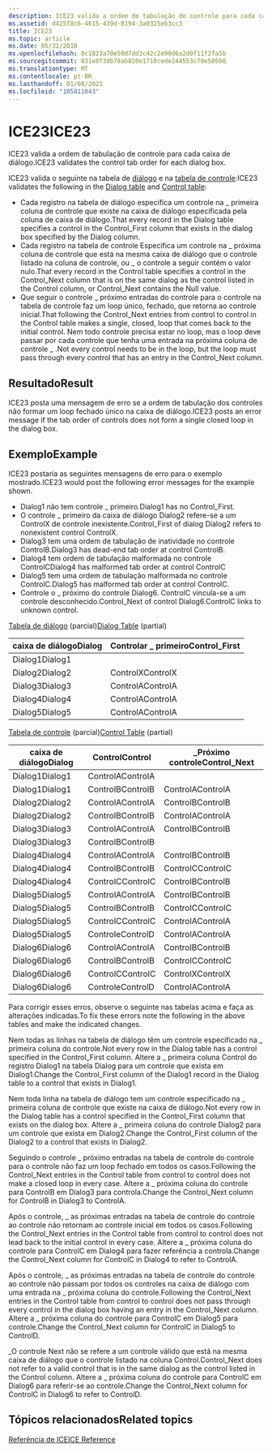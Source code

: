 ```yaml
---
description: ICE23 valida a ordem de tabulação de controle para cada caixa de diálogo.
ms.assetid: d425f8c6-4615-439d-8194-3a0325eb3cc3
title: ICE23
ms.topic: article
ms.date: 05/31/2018
ms.openlocfilehash: 8c1823a70e50d7dd3c42c2e90d6a2d0f11f2fa5b
ms.sourcegitcommit: 831e8f3db78ab820e1710cede244553c70e50500
ms.translationtype: MT
ms.contentlocale: pt-BR
ms.lasthandoff: 01/08/2021
ms.locfileid: "105811843"
---
```

# <a name="ice23"></a><span data-ttu-id="d0ac8-103">ICE23</span><span class="sxs-lookup"><span data-stu-id="d0ac8-103">ICE23</span></span>

<span data-ttu-id="d0ac8-104">ICE23 valida a ordem de tabulação de controle para cada caixa de diálogo.</span><span class="sxs-lookup"><span data-stu-id="d0ac8-104">ICE23 validates the control tab order for each dialog box.</span></span>

<span data-ttu-id="d0ac8-105">ICE23 valida o seguinte na tabela de [diálogo](dialog-table.md) e na [tabela de controle](control-table.md):</span><span class="sxs-lookup"><span data-stu-id="d0ac8-105">ICE23 validates the following in the [Dialog table](dialog-table.md) and [Control table](control-table.md):</span></span>

-   <span data-ttu-id="d0ac8-106">Cada registro na tabela de diálogo especifica um controle na \_ primeira coluna de controle que existe na caixa de diálogo especificada pela coluna de caixa de diálogo.</span><span class="sxs-lookup"><span data-stu-id="d0ac8-106">That every record in the Dialog table specifies a control in the Control\_First column that exists in the dialog box specified by the Dialog column.</span></span>
-   <span data-ttu-id="d0ac8-107">Cada registro na tabela de controle Especifica um controle na \_ próxima coluna de controle que está na mesma caixa de diálogo que o controle listado na coluna de controle, ou \_ o controle a seguir contém o valor nulo.</span><span class="sxs-lookup"><span data-stu-id="d0ac8-107">That every record in the Control table specifies a control in the Control\_Next column that is on the same dialog as the control listed in the Control column, or Control\_Next contains the Null value.</span></span>
-   <span data-ttu-id="d0ac8-108">Que seguir o controle \_ próximo entradas do controle para o controle na tabela de controle faz um loop único, fechado, que retorna ao controle inicial.</span><span class="sxs-lookup"><span data-stu-id="d0ac8-108">That following the Control\_Next entries from control to control in the Control table makes a single, closed, loop that comes back to the initial control.</span></span> <span data-ttu-id="d0ac8-109">Nem todo controle precisa estar no loop, mas o loop deve passar por cada controle que tenha uma entrada na próxima coluna de controle \_ .</span><span class="sxs-lookup"><span data-stu-id="d0ac8-109">Not every control needs to be in the loop, but the loop must pass through every control that has an entry in the Control\_Next column.</span></span>

## <a name="result"></a><span data-ttu-id="d0ac8-110">Resultado</span><span class="sxs-lookup"><span data-stu-id="d0ac8-110">Result</span></span>

<span data-ttu-id="d0ac8-111">ICE23 posta uma mensagem de erro se a ordem de tabulação dos controles não formar um loop fechado único na caixa de diálogo.</span><span class="sxs-lookup"><span data-stu-id="d0ac8-111">ICE23 posts an error message if the tab order of controls does not form a single closed loop in the dialog box.</span></span>

## <a name="example"></a><span data-ttu-id="d0ac8-112">Exemplo</span><span class="sxs-lookup"><span data-stu-id="d0ac8-112">Example</span></span>

<span data-ttu-id="d0ac8-113">ICE23 postaria as seguintes mensagens de erro para o exemplo mostrado.</span><span class="sxs-lookup"><span data-stu-id="d0ac8-113">ICE23 would post the following error messages for the example shown.</span></span>

-   <span data-ttu-id="d0ac8-114">Dialog1 não tem controle \_ primeiro.</span><span class="sxs-lookup"><span data-stu-id="d0ac8-114">Dialog1 has no Control\_First.</span></span>
-   <span data-ttu-id="d0ac8-115">O controle \_ primeiro da caixa de diálogo Dialog2 refere-se a um ControlX de controle inexistente.</span><span class="sxs-lookup"><span data-stu-id="d0ac8-115">Control\_First of dialog Dialog2 refers to nonexistent control ControlX.</span></span>
-   <span data-ttu-id="d0ac8-116">Dialog3 tem uma ordem de tabulação de inatividade no controle ControlB.</span><span class="sxs-lookup"><span data-stu-id="d0ac8-116">Dialog3 has dead-end tab order at control ControlB.</span></span>
-   <span data-ttu-id="d0ac8-117">Dialog4 tem ordem de tabulação malformada no controle ControlC</span><span class="sxs-lookup"><span data-stu-id="d0ac8-117">Dialog4 has malformed tab order at control ControlC</span></span>
-   <span data-ttu-id="d0ac8-118">Dialog5 tem uma ordem de tabulação malformada no controle ControlC.</span><span class="sxs-lookup"><span data-stu-id="d0ac8-118">Dialog5 has malformed tab order at control ControlC.</span></span>
-   <span data-ttu-id="d0ac8-119">Controle o \_ próximo do controle Dialog6. ControlC vincula-se a um controle desconhecido.</span><span class="sxs-lookup"><span data-stu-id="d0ac8-119">Control\_Next of control Dialog6.ControlC links to unknown control.</span></span>

<span data-ttu-id="d0ac8-120">[Tabela de diálogo](dialog-table.md) (parcial)</span><span class="sxs-lookup"><span data-stu-id="d0ac8-120">[Dialog Table](dialog-table.md) (partial)</span></span>



| <span data-ttu-id="d0ac8-121">caixa de diálogo</span><span class="sxs-lookup"><span data-stu-id="d0ac8-121">Dialog</span></span>  | <span data-ttu-id="d0ac8-122">Controlar \_ primeiro</span><span class="sxs-lookup"><span data-stu-id="d0ac8-122">Control\_First</span></span> |
|---------|----------------|
| <span data-ttu-id="d0ac8-123">Dialog1</span><span class="sxs-lookup"><span data-stu-id="d0ac8-123">Dialog1</span></span> |                |
| <span data-ttu-id="d0ac8-124">Dialog2</span><span class="sxs-lookup"><span data-stu-id="d0ac8-124">Dialog2</span></span> | <span data-ttu-id="d0ac8-125">ControlX</span><span class="sxs-lookup"><span data-stu-id="d0ac8-125">ControlX</span></span>       |
| <span data-ttu-id="d0ac8-126">Dialog3</span><span class="sxs-lookup"><span data-stu-id="d0ac8-126">Dialog3</span></span> | <span data-ttu-id="d0ac8-127">ControlA</span><span class="sxs-lookup"><span data-stu-id="d0ac8-127">ControlA</span></span>       |
| <span data-ttu-id="d0ac8-128">Dialog4</span><span class="sxs-lookup"><span data-stu-id="d0ac8-128">Dialog4</span></span> | <span data-ttu-id="d0ac8-129">ControlA</span><span class="sxs-lookup"><span data-stu-id="d0ac8-129">ControlA</span></span>       |
| <span data-ttu-id="d0ac8-130">Dialog5</span><span class="sxs-lookup"><span data-stu-id="d0ac8-130">Dialog5</span></span> | <span data-ttu-id="d0ac8-131">ControlA</span><span class="sxs-lookup"><span data-stu-id="d0ac8-131">ControlA</span></span>       |



 

<span data-ttu-id="d0ac8-132">[Tabela de controle](control-table.md) (parcial)</span><span class="sxs-lookup"><span data-stu-id="d0ac8-132">[Control Table](control-table.md) (partial)</span></span>



| <span data-ttu-id="d0ac8-133">caixa de diálogo</span><span class="sxs-lookup"><span data-stu-id="d0ac8-133">Dialog</span></span>  | <span data-ttu-id="d0ac8-134">Control</span><span class="sxs-lookup"><span data-stu-id="d0ac8-134">Control</span></span>  | <span data-ttu-id="d0ac8-135">\_Próximo controle</span><span class="sxs-lookup"><span data-stu-id="d0ac8-135">Control\_Next</span></span> |
|---------|----------|---------------|
| <span data-ttu-id="d0ac8-136">Dialog1</span><span class="sxs-lookup"><span data-stu-id="d0ac8-136">Dialog1</span></span> | <span data-ttu-id="d0ac8-137">ControlA</span><span class="sxs-lookup"><span data-stu-id="d0ac8-137">ControlA</span></span> |               |
| <span data-ttu-id="d0ac8-138">Dialog1</span><span class="sxs-lookup"><span data-stu-id="d0ac8-138">Dialog1</span></span> | <span data-ttu-id="d0ac8-139">ControlB</span><span class="sxs-lookup"><span data-stu-id="d0ac8-139">ControlB</span></span> | <span data-ttu-id="d0ac8-140">ControlA</span><span class="sxs-lookup"><span data-stu-id="d0ac8-140">ControlA</span></span>      |
| <span data-ttu-id="d0ac8-141">Dialog2</span><span class="sxs-lookup"><span data-stu-id="d0ac8-141">Dialog2</span></span> | <span data-ttu-id="d0ac8-142">ControlA</span><span class="sxs-lookup"><span data-stu-id="d0ac8-142">ControlA</span></span> | <span data-ttu-id="d0ac8-143">ControlB</span><span class="sxs-lookup"><span data-stu-id="d0ac8-143">ControlB</span></span>      |
| <span data-ttu-id="d0ac8-144">Dialog2</span><span class="sxs-lookup"><span data-stu-id="d0ac8-144">Dialog2</span></span> | <span data-ttu-id="d0ac8-145">ControlB</span><span class="sxs-lookup"><span data-stu-id="d0ac8-145">ControlB</span></span> | <span data-ttu-id="d0ac8-146">ControlA</span><span class="sxs-lookup"><span data-stu-id="d0ac8-146">ControlA</span></span>      |
| <span data-ttu-id="d0ac8-147">Dialog3</span><span class="sxs-lookup"><span data-stu-id="d0ac8-147">Dialog3</span></span> | <span data-ttu-id="d0ac8-148">ControlA</span><span class="sxs-lookup"><span data-stu-id="d0ac8-148">ControlA</span></span> | <span data-ttu-id="d0ac8-149">ControlB</span><span class="sxs-lookup"><span data-stu-id="d0ac8-149">ControlB</span></span>      |
| <span data-ttu-id="d0ac8-150">Dialog3</span><span class="sxs-lookup"><span data-stu-id="d0ac8-150">Dialog3</span></span> | <span data-ttu-id="d0ac8-151">ControlB</span><span class="sxs-lookup"><span data-stu-id="d0ac8-151">ControlB</span></span> |               |
| <span data-ttu-id="d0ac8-152">Dialog4</span><span class="sxs-lookup"><span data-stu-id="d0ac8-152">Dialog4</span></span> | <span data-ttu-id="d0ac8-153">ControlA</span><span class="sxs-lookup"><span data-stu-id="d0ac8-153">ControlA</span></span> | <span data-ttu-id="d0ac8-154">ControlB</span><span class="sxs-lookup"><span data-stu-id="d0ac8-154">ControlB</span></span>      |
| <span data-ttu-id="d0ac8-155">Dialog4</span><span class="sxs-lookup"><span data-stu-id="d0ac8-155">Dialog4</span></span> | <span data-ttu-id="d0ac8-156">ControlB</span><span class="sxs-lookup"><span data-stu-id="d0ac8-156">ControlB</span></span> | <span data-ttu-id="d0ac8-157">ControlC</span><span class="sxs-lookup"><span data-stu-id="d0ac8-157">ControlC</span></span>      |
| <span data-ttu-id="d0ac8-158">Dialog4</span><span class="sxs-lookup"><span data-stu-id="d0ac8-158">Dialog4</span></span> | <span data-ttu-id="d0ac8-159">ControlC</span><span class="sxs-lookup"><span data-stu-id="d0ac8-159">ControlC</span></span> | <span data-ttu-id="d0ac8-160">ControlB</span><span class="sxs-lookup"><span data-stu-id="d0ac8-160">ControlB</span></span>      |
| <span data-ttu-id="d0ac8-161">Dialog5</span><span class="sxs-lookup"><span data-stu-id="d0ac8-161">Dialog5</span></span> | <span data-ttu-id="d0ac8-162">ControlA</span><span class="sxs-lookup"><span data-stu-id="d0ac8-162">ControlA</span></span> | <span data-ttu-id="d0ac8-163">ControlB</span><span class="sxs-lookup"><span data-stu-id="d0ac8-163">ControlB</span></span>      |
| <span data-ttu-id="d0ac8-164">Dialog5</span><span class="sxs-lookup"><span data-stu-id="d0ac8-164">Dialog5</span></span> | <span data-ttu-id="d0ac8-165">ControlB</span><span class="sxs-lookup"><span data-stu-id="d0ac8-165">ControlB</span></span> | <span data-ttu-id="d0ac8-166">ControlC</span><span class="sxs-lookup"><span data-stu-id="d0ac8-166">ControlC</span></span>      |
| <span data-ttu-id="d0ac8-167">Dialog5</span><span class="sxs-lookup"><span data-stu-id="d0ac8-167">Dialog5</span></span> | <span data-ttu-id="d0ac8-168">ControlC</span><span class="sxs-lookup"><span data-stu-id="d0ac8-168">ControlC</span></span> | <span data-ttu-id="d0ac8-169">ControlA</span><span class="sxs-lookup"><span data-stu-id="d0ac8-169">ControlA</span></span>      |
| <span data-ttu-id="d0ac8-170">Dialog5</span><span class="sxs-lookup"><span data-stu-id="d0ac8-170">Dialog5</span></span> | <span data-ttu-id="d0ac8-171">Controle</span><span class="sxs-lookup"><span data-stu-id="d0ac8-171">ControlD</span></span> | <span data-ttu-id="d0ac8-172">ControlA</span><span class="sxs-lookup"><span data-stu-id="d0ac8-172">ControlA</span></span>      |
| <span data-ttu-id="d0ac8-173">Dialog6</span><span class="sxs-lookup"><span data-stu-id="d0ac8-173">Dialog6</span></span> | <span data-ttu-id="d0ac8-174">ControlA</span><span class="sxs-lookup"><span data-stu-id="d0ac8-174">ControlA</span></span> | <span data-ttu-id="d0ac8-175">ControlB</span><span class="sxs-lookup"><span data-stu-id="d0ac8-175">ControlB</span></span>      |
| <span data-ttu-id="d0ac8-176">Dialog6</span><span class="sxs-lookup"><span data-stu-id="d0ac8-176">Dialog6</span></span> | <span data-ttu-id="d0ac8-177">ControlB</span><span class="sxs-lookup"><span data-stu-id="d0ac8-177">ControlB</span></span> | <span data-ttu-id="d0ac8-178">ControlC</span><span class="sxs-lookup"><span data-stu-id="d0ac8-178">ControlC</span></span>      |
| <span data-ttu-id="d0ac8-179">Dialog6</span><span class="sxs-lookup"><span data-stu-id="d0ac8-179">Dialog6</span></span> | <span data-ttu-id="d0ac8-180">ControlC</span><span class="sxs-lookup"><span data-stu-id="d0ac8-180">ControlC</span></span> | <span data-ttu-id="d0ac8-181">ControlX</span><span class="sxs-lookup"><span data-stu-id="d0ac8-181">ControlX</span></span>      |
| <span data-ttu-id="d0ac8-182">Dialog6</span><span class="sxs-lookup"><span data-stu-id="d0ac8-182">Dialog6</span></span> | <span data-ttu-id="d0ac8-183">Controle</span><span class="sxs-lookup"><span data-stu-id="d0ac8-183">ControlD</span></span> | <span data-ttu-id="d0ac8-184">ControlA</span><span class="sxs-lookup"><span data-stu-id="d0ac8-184">ControlA</span></span>      |



 

<span data-ttu-id="d0ac8-185">Para corrigir esses erros, observe o seguinte nas tabelas acima e faça as alterações indicadas.</span><span class="sxs-lookup"><span data-stu-id="d0ac8-185">To fix these errors note the following in the above tables and make the indicated changes.</span></span>

<span data-ttu-id="d0ac8-186">Nem todas as linhas na tabela de diálogo têm um controle especificado na \_ primeira coluna do controle.</span><span class="sxs-lookup"><span data-stu-id="d0ac8-186">Not every row in the Dialog table has a control specified in the Control\_First column.</span></span> <span data-ttu-id="d0ac8-187">Altere a \_ primeira coluna Control do registro Dialog1 na tabela Dialog para um controle que exista em Dialog1.</span><span class="sxs-lookup"><span data-stu-id="d0ac8-187">Change the Control\_First column of the Dialog1 record in the Dialog table to a control that exists in Dialog1.</span></span>

<span data-ttu-id="d0ac8-188">Nem toda linha na tabela de diálogo tem um controle especificado na \_ primeira coluna de controle que existe na caixa de diálogo.</span><span class="sxs-lookup"><span data-stu-id="d0ac8-188">Not every row in the Dialog table has a control specified in the Control\_First column that exists on the dialog box.</span></span> <span data-ttu-id="d0ac8-189">Altere a \_ primeira coluna do controle Dialog2 para um controle que exista em Dialog2.</span><span class="sxs-lookup"><span data-stu-id="d0ac8-189">Change the Control\_First column of the Dialog2 to a control that exists in Dialog2.</span></span>

<span data-ttu-id="d0ac8-190">Seguindo o controle \_ próximo entradas na tabela de controle do controle para o controle não faz um loop fechado em todos os casos.</span><span class="sxs-lookup"><span data-stu-id="d0ac8-190">Following the Control\_Next entries in the Control table from control to control does not make a closed loop in every case.</span></span> <span data-ttu-id="d0ac8-191">Altere a \_ próxima coluna do controle para ControlB em Dialog3 para controla.</span><span class="sxs-lookup"><span data-stu-id="d0ac8-191">Change the Control\_Next column for ControlB in Dialog3 to ControlA.</span></span>

<span data-ttu-id="d0ac8-192">Após o controle, \_ as próximas entradas na tabela de controle do controle ao controle não retornam ao controle inicial em todos os casos.</span><span class="sxs-lookup"><span data-stu-id="d0ac8-192">Following the Control\_Next entries in the Control table from control to control does not lead back to the initial control in every case.</span></span> <span data-ttu-id="d0ac8-193">Altere a \_ próxima coluna do controle para ControlC em Dialog4 para fazer referência a controla.</span><span class="sxs-lookup"><span data-stu-id="d0ac8-193">Change the Control\_Next column for ControlC in Dialog4 to refer to ControlA.</span></span>

<span data-ttu-id="d0ac8-194">Após o controle, \_ as próximas entradas na tabela de controle do controle ao controle não passam por todos os controles na caixa de diálogo com uma entrada na \_ próxima coluna do controle.</span><span class="sxs-lookup"><span data-stu-id="d0ac8-194">Following the Control\_Next entries in the Control table from control to control does not pass through every control in the dialog box having an entry in the Control\_Next column.</span></span> <span data-ttu-id="d0ac8-195">Altere a \_ próxima coluna do controle para ControlC em Dialog5 para controle.</span><span class="sxs-lookup"><span data-stu-id="d0ac8-195">Change the Control\_Next column for ControlC in Dialog5 to ControlD.</span></span>

<span data-ttu-id="d0ac8-196">\_O controle Next não se refere a um controle válido que está na mesma caixa de diálogo que o controle listado na coluna Control.</span><span class="sxs-lookup"><span data-stu-id="d0ac8-196">Control\_Next does not refer to a valid control that is in the same dialog as the control listed in the Control column.</span></span> <span data-ttu-id="d0ac8-197">Altere a \_ próxima coluna do controle para ControlC em Dialog6 para referir-se ao controle.</span><span class="sxs-lookup"><span data-stu-id="d0ac8-197">Change the Control\_Next column for ControlC in Dialog6 to refer to ControlD.</span></span>

## <a name="related-topics"></a><span data-ttu-id="d0ac8-198">Tópicos relacionados</span><span class="sxs-lookup"><span data-stu-id="d0ac8-198">Related topics</span></span>

<dl> <dt>

[<span data-ttu-id="d0ac8-199">Referência de ICE</span><span class="sxs-lookup"><span data-stu-id="d0ac8-199">ICE Reference</span></span>](ice-reference.md)
</dt> </dl>

 

 



